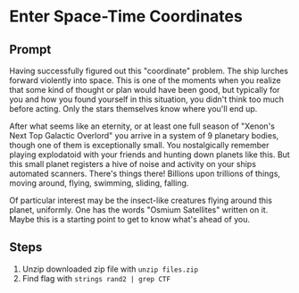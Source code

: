 # Enter Space-Time Coordinates

## Prompt
Having successfully figured out this "coordinate" problem. The ship lurches forward violently into space. This is one of the moments when you realize that some kind of thought or plan would have been good, but typically for you and how you found yourself in this situation, you didn't think too much before acting. Only the stars themselves know where you'll end up.

After what seems like an eternity, or at least one full season of "Xenon's Next Top Galactic Overlord" you arrive in a system of 9 planetary bodies, though one of them is exceptionally small. You nostalgically remember playing explodatoid with your friends and hunting down planets like this. But this small planet registers a hive of noise and activity on your ships automated scanners. There's things there! Billions upon trillions of things, moving around, flying, swimming, sliding, falling.

Of particular interest may be the insect-like creatures flying around this planet, uniformly. One has the words "Osmium Satellites" written on it. Maybe this is a starting point to get to know what's ahead of you.

## Steps
1. Unzip downloaded zip file with `unzip files.zip`
2. Find flag with `strings rand2 | grep CTF`
